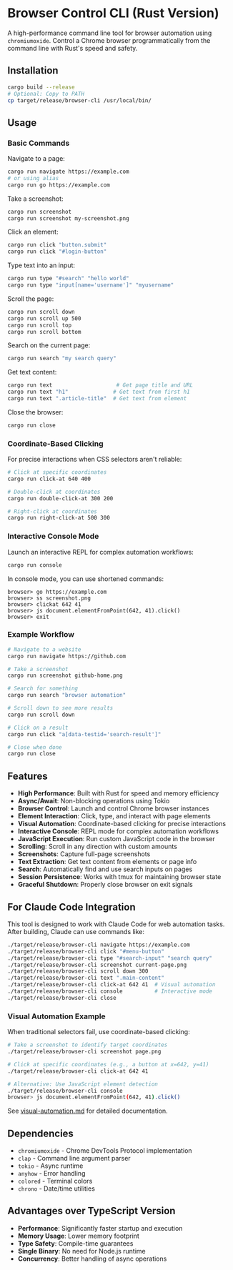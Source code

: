 # Browser Control CLI (Rust Version)

A high-performance command line tool for browser automation using `chromiumoxide`. Control a Chrome browser programmatically from the command line with Rust's speed and safety.

## Installation

```bash
cargo build --release
# Optional: Copy to PATH
cp target/release/browser-cli /usr/local/bin/
```

## Usage

### Basic Commands

Navigate to a page:
```bash
cargo run navigate https://example.com
# or using alias
cargo run go https://example.com
```

Take a screenshot:
```bash
cargo run screenshot
cargo run screenshot my-screenshot.png
```

Click an element:
```bash
cargo run click "button.submit"
cargo run click "#login-button"
```

Type text into an input:
```bash
cargo run type "#search" "hello world"
cargo run type "input[name='username']" "myusername"
```

Scroll the page:
```bash
cargo run scroll down
cargo run scroll up 500
cargo run scroll top
cargo run scroll bottom
```

Search on the current page:
```bash
cargo run search "my search query"
```

Get text content:
```bash
cargo run text                    # Get page title and URL
cargo run text "h1"              # Get text from first h1
cargo run text ".article-title"  # Get text from element
```

Close the browser:
```bash
cargo run close
```

### Coordinate-Based Clicking

For precise interactions when CSS selectors aren't reliable:

```bash
# Click at specific coordinates
cargo run click-at 640 400

# Double-click at coordinates  
cargo run double-click-at 300 200

# Right-click at coordinates
cargo run right-click-at 500 300
```

### Interactive Console Mode

Launch an interactive REPL for complex automation workflows:

```bash
cargo run console
```

In console mode, you can use shortened commands:
```
browser> go https://example.com
browser> ss screenshot.png
browser> clickat 642 41
browser> js document.elementFromPoint(642, 41).click()
browser> exit
```

### Example Workflow

```bash
# Navigate to a website
cargo run navigate https://github.com

# Take a screenshot
cargo run screenshot github-home.png

# Search for something
cargo run search "browser automation"

# Scroll down to see more results
cargo run scroll down

# Click on a result
cargo run click "a[data-testid='search-result']"

# Close when done
cargo run close
```

## Features

- **High Performance**: Built with Rust for speed and memory efficiency
- **Async/Await**: Non-blocking operations using Tokio
- **Browser Control**: Launch and control Chrome browser instances
- **Element Interaction**: Click, type, and interact with page elements
- **Visual Automation**: Coordinate-based clicking for precise interactions
- **Interactive Console**: REPL mode for complex automation workflows
- **JavaScript Execution**: Run custom JavaScript code in the browser
- **Scrolling**: Scroll in any direction with custom amounts
- **Screenshots**: Capture full-page screenshots
- **Text Extraction**: Get text content from elements or page info
- **Search**: Automatically find and use search inputs on pages
- **Session Persistence**: Works with tmux for maintaining browser state
- **Graceful Shutdown**: Properly close browser on exit signals

## For Claude Code Integration

This tool is designed to work with Claude Code for web automation tasks. After building, Claude can use commands like:

```bash
./target/release/browser-cli navigate https://example.com
./target/release/browser-cli click "#menu-button"
./target/release/browser-cli type "#search-input" "search query"
./target/release/browser-cli screenshot current-page.png
./target/release/browser-cli scroll down 300
./target/release/browser-cli text ".main-content"
./target/release/browser-cli click-at 642 41  # Visual automation
./target/release/browser-cli console          # Interactive mode
./target/release/browser-cli close
```

### Visual Automation Example

When traditional selectors fail, use coordinate-based clicking:

```bash
# Take a screenshot to identify target coordinates
./target/release/browser-cli screenshot page.png

# Click at specific coordinates (e.g., a button at x=642, y=41)
./target/release/browser-cli click-at 642 41

# Alternative: Use JavaScript element detection
./target/release/browser-cli console
browser> js document.elementFromPoint(642, 41).click()
```

See [visual-automation.md](visual-automation.md) for detailed documentation.

## Dependencies

- `chromiumoxide` - Chrome DevTools Protocol implementation
- `clap` - Command line argument parser
- `tokio` - Async runtime
- `anyhow` - Error handling
- `colored` - Terminal colors
- `chrono` - Date/time utilities

## Advantages over TypeScript Version

- **Performance**: Significantly faster startup and execution
- **Memory Usage**: Lower memory footprint
- **Type Safety**: Compile-time guarantees
- **Single Binary**: No need for Node.js runtime
- **Concurrency**: Better handling of async operations